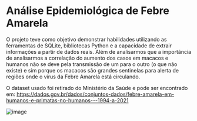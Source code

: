 
 # Análise Epidemiológica de Febre Amarela 
 O projeto teve como objetivo demonstrar habilidades utilizando as ferramentas de SQLite, bibliotecas Python e a capacidade de extrair informações a partir de dados reais. Além de analisarmos
que a  importância de analisarmos a correlação do aumento dos casos em macacos e humanos não se deve pela transmissão de um para o outro (o que não existe) e sim porque os 
macacos são grandes sentinelas para alerta de regiões onde o vírus da Febre Amarela está circulando. 

O dataset usado foi retirado do Ministério da Saúde e pode ser encontrado em: https://dados.gov.br/dados/conjuntos-dados/febre-amarela-em-humanos-e-primatas-no-humanos---1994-a-2021 

![image](https://github.com/didellygamb/practicing-sql-with-jupyter-notebook/assets/109447846/2a513788-a703-4b11-b113-0ad771bf5a96)


